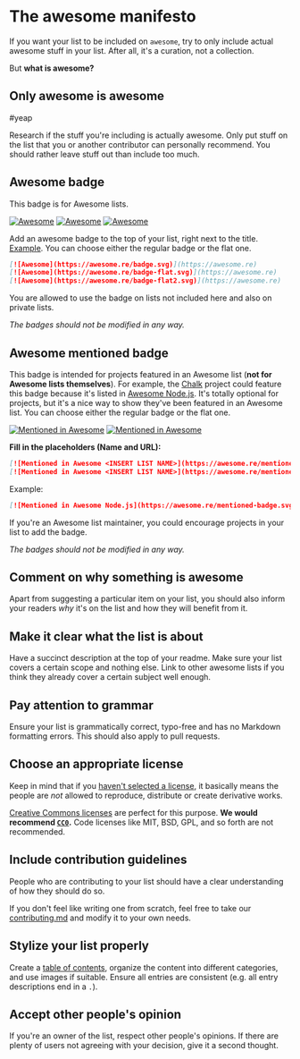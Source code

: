 # The awesome manifesto

If you want your list to be included on `awesome`, try to only include actual awesome stuff in your list. After all, it's a curation, not a collection.

But **what is awesome?**

## Only awesome is awesome
#yeap

Research if the stuff you're including is actually awesome. Only put stuff on the list that you or another contributor can personally recommend. You should rather leave stuff out than include too much.

## Awesome badge

This badge is for Awesome lists.

[![Awesome](https://awesome.re/badge.svg)](https://awesome.re)
[![Awesome](https://awesome.re/badge-flat.svg)](https://awesome.re)
[![Awesome](https://awesome.re/badge-flat2.svg)](https://awesome.re)

Add an awesome badge to the top of your list, right next to the title. [Example](https://github.com/sindresorhus/awesome-nodejs). You can choose either the regular badge or the flat one.

```md
[![Awesome](https://awesome.re/badge.svg)](https://awesome.re)
[![Awesome](https://awesome.re/badge-flat.svg)](https://awesome.re)
[![Awesome](https://awesome.re/badge-flat2.svg)](https://awesome.re)
```

You are allowed to use the badge on lists not included here and also on private lists.

*The badges should not be modified in any way.*

## Awesome mentioned badge

This badge is intended for projects featured in an Awesome list (**not for Awesome lists themselves**). For example, the [Chalk](https://github.com/chalk/chalk) project could feature this badge because it's listed in [Awesome Node.js](https://github.com/sindresorhus/awesome-nodejs). It's totally optional for projects, but it's a nice way to show they've been featured in an Awesome list. You can choose either the regular badge or the flat one.

[![Mentioned in Awesome](https://awesome.re/mentioned-badge.svg)](https://awesome.re)
[![Mentioned in Awesome](https://awesome.re/mentioned-badge-flat.svg)](https://awesome.re)

**Fill in the placeholders (Name and URL):**

```md
[![Mentioned in Awesome <INSERT LIST NAME>](https://awesome.re/mentioned-badge.svg)](https://github.com/<INSERT LIST URL>)
[![Mentioned in Awesome <INSERT LIST NAME>](https://awesome.re/mentioned-badge-flat.svg)](https://github.com/<INSERT LIST URL>)
```

Example:

```md
[![Mentioned in Awesome Node.js](https://awesome.re/mentioned-badge.svg)](https://github.com/sindresorhus/awesome-nodejs)
```

If you're an Awesome list maintainer, you could encourage projects in your list to add the badge.

*The badges should not be modified in any way.*

## Comment on why something is awesome

Apart from suggesting a particular item on your list, you should also inform your readers *why* it's on the list and how they will benefit from it.

## Make it clear what the list is about

Have a succinct description at the top of your readme. Make sure your list covers a certain scope and nothing else. Link to other awesome lists if you think they already cover a certain subject well enough.

## Pay attention to grammar

Ensure your list is grammatically correct, typo-free and has no Markdown formatting errors. This should also apply to pull requests.

## Choose an appropriate license

Keep in mind that if you [haven't selected a license](https://choosealicense.com/no-license/), it basically means the people are *not* allowed to reproduce, distribute or create derivative works.

[Creative Commons licenses](https://creativecommons.org/) are perfect for this purpose. **We would recommend [`CC0`](https://creativecommons.org/publicdomain/zero/1.0/).** Code licenses like MIT, BSD, GPL, and so forth are not recommended.

## Include contribution guidelines

People who are contributing to your list should have a clear understanding of how they should do so.

If you don't feel like writing one from scratch, feel free to take our [contributing.md](contributing.md) and modify it to your own needs.

## Stylize your list properly

Create a [table of contents](https://github.com/sindresorhus/stuff/blob/main/toc-generators.md), organize the content into different categories, and use images if suitable. Ensure all entries are consistent (e.g. all entry descriptions end in a `.`).

## Accept other people's opinion

If you're an owner of the list, respect other people's opinions. If there are plenty of users not agreeing with your decision, give it a second thought.
